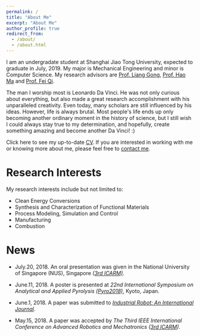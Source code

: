 ```yaml
---
permalink: /
title: "About Me"
excerpt: "About Me"
author_profile: true
redirect_from: 
  - /about/
  - /about.html
---
```

I am an undergradate student at Shanghai Jiao Tong University, expected to graduate in July, 2019. My major is Mechanical Engineering and minor is Computer Science. My research advisors are [Prof. Liang Gong](http://me.sjtu.edu.cn/teacher_directory1/2339.html), [Prof. Hao Ma](http://combustion.sjtu.edu.cn/people/?mid=493&version=en) and [Prof. Fei Qi](http://combustion.sjtu.edu.cn/people/?mid=1&version=en). 

The man I worship most is Leonardo Da Vinci. He was not only curious about everything, but also made a great research accomplishment with his unparalleled creativity. Even today, many scholars are still influenced by his ideas. However, life is always brutal. Most people's life ends up only becoming another ordinary moment in the history of science, but I still wish I could always stay true to my determination, and hopefully, create something amazing and become another Da Vinci! :)

Click here to see my up-to-date [CV](https://Wenbin-Xu.github.io/files/cv_wenbinxu.pdf). If you are interested in working with me or knowing more about me, please feel free to [contact me](https://wenbin-xu.github.io/contact/).

# Research Interests
My research interests include but not limited to:
* Clean Energy Conversions
* Synthesis and Characterization of Functional Materials
* Process Modeling, Simulation and Control 
* Manufacturing
* Combustion

# News

* July.20, 2018. An oral presentation was given in the National University of Singapore (NUS), Singapore *([3rd ICARM)](http://www.ieee-arm.org/)*.

* June.11, 2018. A poster is presented at *22nd International Symposium on Analytical and Applied Pyrolysis [(Pyro2018)](http://cec.ach.nitech.ac.jp/pyro2018/)*, Kyoto, Japan.
* June.1, 2018. A paper was submitted to [*Industrial Robot: An International Journal*](https://www.emeraldinsight.com/loi/ir).

* May.15, 2018. A paper was accepted by *The Third IEEE International Conference on Advanced Robotics and Mechatronics ([3rd ICARM](http://www.ieee-arm.org/)).*



